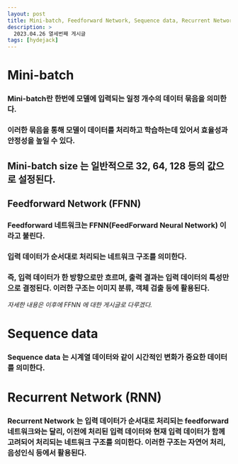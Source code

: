 ```yaml
---
layout: post
title: Mini-batch, Feedforward Network, Sequence data, Recurrent Network
description: >
  2023.04.26 열세번째 게시글
tags: [hydejack]
---
```


# Mini-batch

### Mini-batch란 한번에 모델에 입력되는 일정 개수의 데이터 묶음을 의미한다.
### 이러한 묶음을 통해 모델이 데이터를 처리하고 학습하는데 있어서 효율성과 안정성을 높일 수 있다.
## Mini-batch size 는 일반적으로 32, 64, 128 등의 값으로 설정된다.


## Feedforward Network (FFNN)
### Feedforward 네트워크는 FFNN(FeedForward Neural Network) 이라고 불린다.
### 입력 데이터가 순서대로 처리되는 네트워크 구조를 의미한다.
### 즉, 입력 데이터가 한 방향으로만 흐르며,  출력 결과는 입력 데이터의 특성만으로 결정된다. 이러한 구조는 이미지 분류, 객체 검출 등에 활용된다.
_자세한 내용은 이후에 FFNN 에 대한 게시글로 다루겠다._

# Sequence data
### Sequence data 는 시계열 데이터와 같이 시간적인 변화가 중요한 데이터를 의미한다.


# Recurrent Network (RNN)
### Recurrent Network 는 입력 데이터가 순서대로 처리되는 feedforward 네트워크와는 달리, 이전에 처리된 입력 데이터와 현재 입력 데이터가 함께 고려되어 처리되는 네트워크 구조를 의미한다. 이러한 구조는 자연어 처리, 음성인식 등에서 활용된다.
